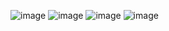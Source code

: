 ![image](https://github.com/user-attachments/assets/cb7e7692-fdd7-418e-bf8e-f153878852ac)
![image](https://github.com/user-attachments/assets/b8b73e5b-e55b-4364-84d0-5cdf67521816)
![image](https://github.com/user-attachments/assets/be1f3998-98d7-4af8-bb18-47887827730d)
![image](https://github.com/user-attachments/assets/9048c8e6-eaf8-46f3-8369-7d06310c978a)
